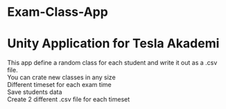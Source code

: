 # Exam-Class-App
# Unity Application for Tesla Akademi 

This app define a random class for each student and write it out as a .csv file. <br />
You can crate new classes in any size <br />
 Different timeset for each exam time <br />
Save students data <br />
Create 2 different .csv file for each timeset 
